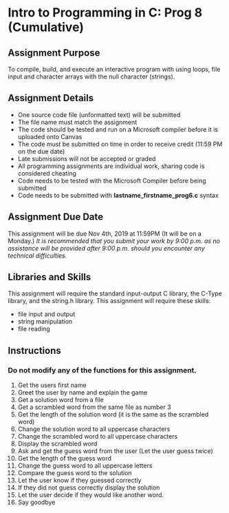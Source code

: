 # Intro to Programming in C: Prog 8 (Cumulative)
## Assignment Purpose
To compile, build, and execute an interactive program with using loops, file input and character arrays with the null character (strings).

## Assignment Details
- One source code file (unformatted text) will be submitted
- The file name must match the assignment
- The code should be tested and run on a Microsoft compiler before it is uploaded onto Canvas
- The code must be submitted on time in order to receive credit (11:59 PM on the due date)
- Late submissions will not be accepted or graded
- All programming assignments are individual work, sharing code is considered cheating
- Code needs to be tested with the Microsoft Compiler before being submitted
- Code needs to be submitted with **lastname_firstname_prog6.c** syntax

## Assignment Due Date
This assignment will be due Nov 4th, 2019 at 11:59PM (It will be on a Monday.) *It is recommended that you submit your work by 9:00 p.m. as no assistance will be provided after 9:00 p.m. should you encounter any technical difficulties.*

## Libraries and Skills
This assignment will require the standard input-output C library, the C-Type library, and the string.h library.
This assignment will require these skills:
- file input and output
- string manipulation
- file reading

## Instructions
### Do not modify any of the functions for this assignment.
1. Get the users first name
1. Greet the user by name and explain the game
1. Get a solution word from a file
1. Get a scrambled word from the same file as number 3
1. Get the length of the solution word (it is the same as the scrambled word)
1. Change the solution word to all uppercase characters
1. Change the scrambled word to all uppercase characters
1. Display the scrambled word
1. Ask and get the guess word from the user (Let the user guess twice)
1. Get the length of the guess word
1. Change the guess word to all uppercase letters
1. Compare the guess word to the solution
1. Let the user know if they guessed correctly
1. If they did not guess correctly display the solution
1. Let the user decide if they would like another word.
1. Say goodbye